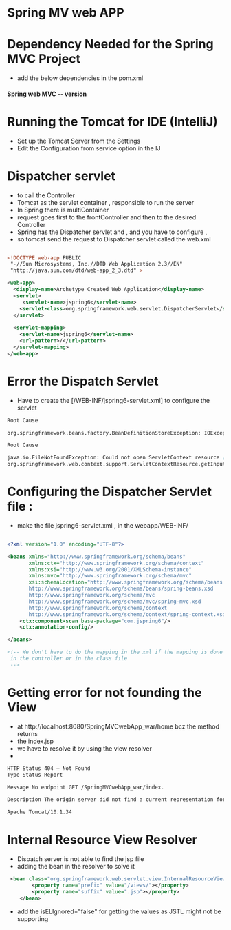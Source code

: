 # Spring MV web APP 

# Dependency Needed for the Spring MVC Project 
- add the below dependencies in the pom.xml
#### Spring web MVC -- version 

# Running the Tomcat for IDE (IntelliJ)

- Set up the Tomcat Server from the Settings 
- Edit the Configuration from service option in the IJ 

#  Dispatcher servlet 
- to call the Controller 
- Tomcat as the servlet container , responsible to run the server 
- In Spring there is multiContainer 
- request goes  first to the frontController and then to the desired Controller 
- Spring has the Dispatcher servlet and , and you have to configure , 
- so tomcat send the request to Dispatcher servlet called the web.xml 


```xml

<!DOCTYPE web-app PUBLIC
 "-//Sun Microsystems, Inc.//DTD Web Application 2.3//EN"
 "http://java.sun.com/dtd/web-app_2_3.dtd" >

<web-app>
  <display-name>Archetype Created Web Application</display-name>
  <servlet>
     <servlet-name>jspring6</servlet-name>
    <servlet-class>org.springframework.web.servlet.DispatcherServlet</servlet-class>
  </servlet>
  
  <servlet-mapping>
    <servlet-name>jspring6</servlet-name>
    <url-pattern>/</url-pattern>
  </servlet-mapping>
</web-app>

```
# Error the Dispatch Servlet 

- Have to create the [/WEB-INF/jspring6-servlet.xml] to configure the servlet 
```markdown
Root Cause

org.springframework.beans.factory.BeanDefinitionStoreException: IOException parsing XML document from ServletContext resource [/WEB-INF/jspring6-servlet.xml]

Root Cause

java.io.FileNotFoundException: Could not open ServletContext resource [/WEB-INF/jspring6-servlet.xml]
org.springframework.web.context.support.ServletContextResource.getInputStream(ServletContextResource.java:165)
```

# Configuring the Dispatcher Servlet file : 
 - make the file  jspring6-servlet.xml , in the webapp/WEB-INF/

```xml

<?xml version="1.0" encoding="UTF-8"?>

<beans xmlns="http://www.springframework.org/schema/beans"
       xmlns:ctx="http://www.springframework.org/schema/context"
       xmlns:xsi="http://www.w3.org/2001/XMLSchema-instance"
       xmlns:mvc="http://www.springframework.org/schema/mvc"
       xsi:schemaLocation="http://www.springframework.org/schema/beans
       http://www.springframework.org/schema/beans/spring-beans.xsd
       http://www.springframework.org/schema/mvc
       http://www.springframework.org/schema/mvc/spring-mvc.xsd
       http://www.springframework.org/schema/context
       http://www.springframework.org/schema/context/spring-context.xsd">
    <ctx:component-scan base-package="com.jspring6"/>
    <ctx:annotation-config/>

</beans>

<!-- We don't have to do the mapping in the xml if the mapping is done
 in the controller or in the class file
 -->

```

# Getting error for not founding the View 
- at http://localhost:8080/SpringMVCwebApp_war/home bcz the method returns 
- the index.jsp 
- we have to resolve it by using the view resolver 
- 
```markdown
HTTP Status 404 – Not Found
Type Status Report

Message No endpoint GET /SpringMVCwebApp_war/index.

Description The origin server did not find a current representation for the target resource or is not willing to disclose that one exists.

Apache Tomcat/10.1.34
```

# Internal Resource View Resolver 
- Dispatch server is not able to find the jsp file 
- adding the bean in the resolver to solve it 

```xml
 <bean class="org.springframework.web.servlet.view.InternalResourceViewResolver">
        <property name="prefix" value="/views/"></property>
        <property name="suffix" value=".jsp"></property>
    </bean>
```
- add the isELIgnored="false" for getting the values as JSTL might not be supporting 

